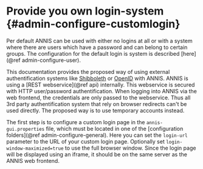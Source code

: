 Provide you own login-system {#admin-configure-customlogin}
==========================

Per default ANNIS can be used with either no logins at all or with a system where there are users which have a password and can belong to certain groups. The configuration for the default login is system is described [here](@ref admin-configure-user).

This documentation provides the proposed way of using external authentification systems like [Shibboleth](http://shibboleth.net/) or [OpenID](http://openid.net/) with ANNIS. ANNIS is using a 
[REST webservice](@ref api) internally. This webservice is secured with HTTP user/password authentification. When logging into ANNIS via the web frontend, the credentials are
only passed to the webservice. Thus all 3rd party authentification system that rely on
browser redirects can't be used directly. The proposed way is to use temporary accounts instead.

The first step is to configure a custom login page in the `annis-gui.properties` file, which must be located in one of the [configuration folders](@ref admin-configure-general). Here you can set the `login-url` parameter to the URL of your custom login page. Optionally set `login-window-maximized=true` to use the full browser window. Since the login page will be displayed using an iframe, it should be on the same server as the ANNIS web frontend.
